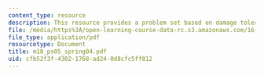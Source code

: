 ```yaml
---
content_type: resource
description: This resource provides a problem set based on damage tolerance requirements.
file: /media/https%3A/open-learning-course-data-rc.s3.amazonaws.com/16-01-unified-engineering-i-ii-iii-iv-fall-2005-spring-2006/cfb52f3f43021768ad240d8cfc5ff812_m18_ps05_spring04.pdf
file_type: application/pdf
resourcetype: Document
title: m18_ps05_spring04.pdf
uid: cfb52f3f-4302-1768-ad24-0d8cfc5ff812
---
```

